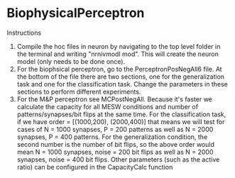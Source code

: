 # BiophysicalPerceptron

Instructions

1. Compile the hoc files in neuron by navigating to the top level folder in the terminal and writing "nrnivmodl mod". This will create the neuron model (only needs to be done once).
2. For the biophsical perceptron, go to the PerceptronPosNegAll6 file. At the bottom of the file there are two sections, one for the generalization task and one for the classification task. Change the parameters in these sections to perform different experiments.
3. For the M&P perceptron see MCPostNegAll. Because it's faster we calculate the capacity for all MESW conditions and number of patterns/synapses/bit flips at the same time. For the classification task, if we have order = [(1000,200), (2000,400)] that means we will test for cases of N = 1000 synapses, P = 200 patterns as well as N = 2000 synapses, P = 400 patterns. For the generalization condition, the second number is the number of bit flips, so the above order would mean
N = 1000 synapses, noise = 200 bit flips as well as N = 2000 synapses, noise = 400 bit flips. Other parameters (such as the active ratio) can be configured in the CapacityCalc function
